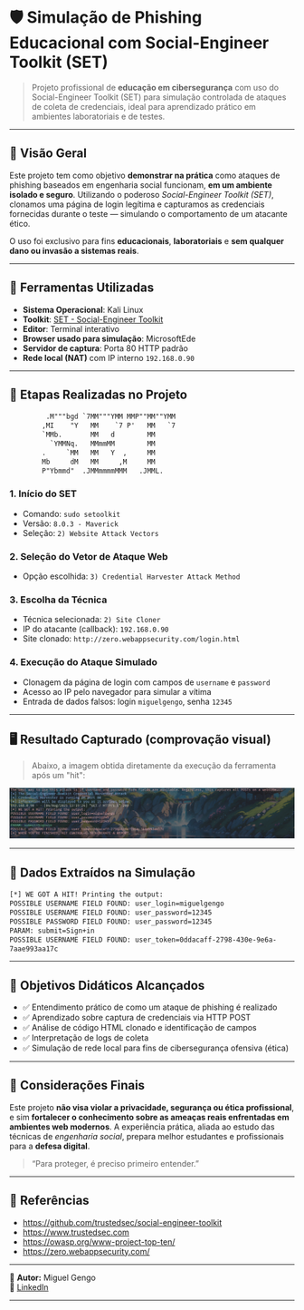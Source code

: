
# 🛡️ Simulação de Phishing Educacional com Social-Engineer Toolkit (SET)

> Projeto profissional de **educação em cibersegurança** com uso do Social-Engineer Toolkit (SET) para simulação controlada de ataques de coleta de credenciais, ideal para aprendizado prático em ambientes laboratoriais e de testes.

---

## 🧠 Visão Geral

Este projeto tem como objetivo **demonstrar na prática** como ataques de phishing baseados em engenharia social funcionam, **em um ambiente isolado e seguro**. Utilizando o poderoso *Social-Engineer Toolkit (SET)*, clonamos uma página de login legítima e capturamos as credenciais fornecidas durante o teste — simulando o comportamento de um atacante ético.

O uso foi exclusivo para fins **educacionais**, **laboratoriais** e **sem qualquer dano ou invasão a sistemas reais**.

---

## 🧰 Ferramentas Utilizadas

- **Sistema Operacional**: Kali Linux
- **Toolkit**: [SET - Social-Engineer Toolkit](https://github.com/trustedsec/social-engineer-toolkit)
- **Editor**: Terminal interativo
- **Browser usado para simulação**: MicrosoftEde
- **Servidor de captura**: Porta 80 HTTP padrão
- **Rede local (NAT)** com IP interno `192.168.0.90`

---

## 📌 Etapas Realizadas no Projeto

```
         .M"""bgd `7MM"""YMM MMP""MM""YMM
        ,MI    "Y   MM    `7 P'   MM   `7
        `MMb.       MM   d        MM
          `YMMNq.   MMmmMM        MM
        .     `MM   MM   Y  ,     MM
        Mb     dM   MM     ,M     MM
        P"Ybmmd"  .JMMmmmmMMM   .JMML.
```

### 1. Início do SET
- Comando: `sudo setoolkit`
- Versão: `8.0.3 - Maverick`
- Seleção: `2) Website Attack Vectors`

### 2. Seleção do Vetor de Ataque Web
- Opção escolhida: `3) Credential Harvester Attack Method`

### 3. Escolha da Técnica
- Técnica selecionada: `2) Site Cloner`
- IP do atacante (callback): `192.168.0.90`
- Site clonado: `http://zero.webappsecurity.com/login.html`

### 4. Execução do Ataque Simulado
- Clonagem da página de login com campos de `username` e `password`
- Acesso ao IP pelo navegador para simular a vítima
- Entrada de dados falsos: login `miguelgengo`, senha `12345`

---
## 🖥️ Resultado Capturado (comprovação visual)

> Abaixo, a imagem obtida diretamente da execução da ferramenta após um "hit":

![Captura da Coleta de Credenciais](./resultados/resultado_teste.png)


---

## 🧾 Dados Extraídos na Simulação

```
[*] WE GOT A HIT! Printing the output:
POSSIBLE USERNAME FIELD FOUND: user_login=miguelgengo
POSSIBLE USERNAME FIELD FOUND: user_password=12345
POSSIBLE PASSWORD FIELD FOUND: user_password=12345
PARAM: submit=Sign+in
POSSIBLE USERNAME FIELD FOUND: user_token=0ddacaff-2798-430e-9e6a-7aae993aa17c
```

---

## 🎯 Objetivos Didáticos Alcançados

- ✅ Entendimento prático de como um ataque de phishing é realizado
- ✅ Aprendizado sobre captura de credenciais via HTTP POST
- ✅ Análise de código HTML clonado e identificação de campos
- ✅ Interpretação de logs de coleta
- ✅ Simulação de rede local para fins de cibersegurança ofensiva (ética)

---

## 📘 Considerações Finais

Este projeto **não visa violar a privacidade, segurança ou ética profissional**, e sim **fortalecer o conhecimento sobre as ameaças reais enfrentadas em ambientes web modernos**. A experiência prática, aliada ao estudo das técnicas de *engenharia social*, prepara melhor estudantes e profissionais para a **defesa digital**.

> “Para proteger, é preciso primeiro entender.”

---

## 📎 Referências

- https://github.com/trustedsec/social-engineer-toolkit
- https://www.trustedsec.com
- https://owasp.org/www-project-top-ten/
- https://zero.webappsecurity.com/

---

🔐 **Autor:** Miguel Gengo  
🔗 [LinkedIn](https://www.linkedin.com/in/miguel-gengo-8157b72a1)

---
